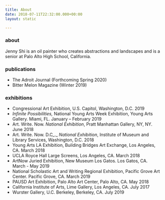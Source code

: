 ```yaml
---
title: About
date: 2018-07-11T22:32:00.000+00:00
layout: static

---
```

### about

Jenny Shi is an oil painter who creates abstractions and landscapes and is a senior at Palo Alto High School, California.

### publications

* The Adroit Journal (Forthcoming Spring 2020)
* Bitter Melon Magazine (Winter 2019)

### exhibitions

* Congressional Art Exhibition, U.S. Capitol, Washington, D.C. 2019
* _Infinite Possibilities,_ National Young Arts Week Exhibition, Young Arts Gallery. Miami, FL. January – February 2019
* Art. Write. Now. _National Exhibition_, Pratt Manhattan Gallery, NY, NY. June 2018
* Art. Write. Now. D.C_._ _National Exhibition_, Institute of Museum and Library Services, Washington, D.C. 2018
* Young Arts LA Exhibition, Building Bridges Art Exchange, Los Angeles, CA. March 2018
* UCLA Royce Hall Large Screens, Los Angeles, CA. March 2018
* ArtNow Juried Exhibition, New Museum Los Gatos. Los Gatos, CA. March - May 2019
* National Scholastic Art and Writing Regional Exhibition, Pacific Grove Art Center. Pacific Grove, CA. March 2019
* PAUSD Art Exhibition, Palo Alto Art Center, Palo Alto, CA. May 2018
* California Institute of Arts, Lime Gallery, Los Angeles, CA. July 2017
* Wurster Gallery, U.C. Berkeley, Berkeley, CA. July 2019